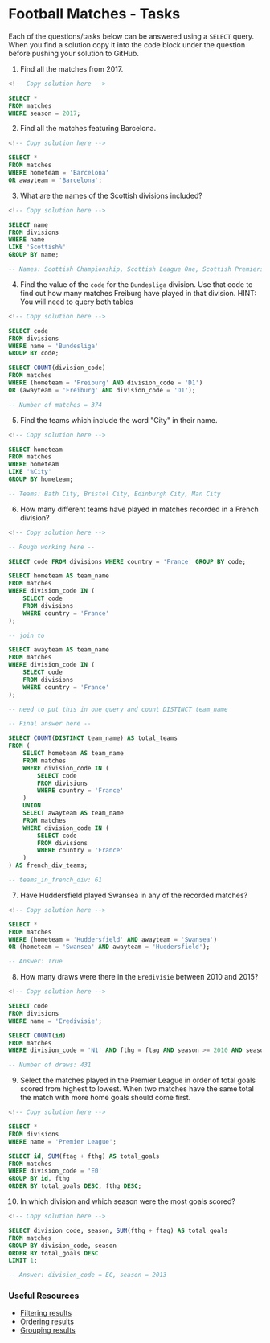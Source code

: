 # Football Matches - Tasks

Each of the questions/tasks below can be answered using a `SELECT` query. When you find a solution copy it into the code block under the question before pushing your solution to GitHub.

1) Find all the matches from 2017.

```sql
<!-- Copy solution here -->

SELECT * 
FROM matches 
WHERE season = 2017;

```

2) Find all the matches featuring Barcelona.

```sql
<!-- Copy solution here -->

SELECT * 
FROM matches 
WHERE hometeam = 'Barcelona' 
OR awayteam = 'Barcelona';

```

3) What are the names of the Scottish divisions included?

```sql
<!-- Copy solution here -->

SELECT name 
FROM divisions 
WHERE name 
LIKE 'Scottish%' 
GROUP BY name;

-- Names: Scottish Championship, Scottish League One, Scottish Premiership 

```

4) Find the value of the `code` for the `Bundesliga` division. Use that code to find out how many matches Freiburg have played in that division. HINT: You will need to query both tables

```sql
<!-- Copy solution here -->

SELECT code 
FROM divisions 
WHERE name = 'Bundesliga' 
GROUP BY code;

SELECT COUNT(division_code) 
FROM matches 
WHERE (hometeam = 'Freiburg' AND division_code = 'D1') 
OR (awayteam = 'Freiburg' AND division_code = 'D1');

-- Number of matches = 374

```

5) Find the teams which include the word "City" in their name. 

```sql
<!-- Copy solution here -->

SELECT hometeam 
FROM matches 
WHERE hometeam 
LIKE '%City' 
GROUP BY hometeam;

-- Teams: Bath City, Bristol City, Edinburgh City, Man City

```

6) How many different teams have played in matches recorded in a French division?

```sql
<!-- Copy solution here -->

-- Rough working here --

SELECT code FROM divisions WHERE country = 'France' GROUP BY code;

SELECT hometeam AS team_name
FROM matches
WHERE division_code IN (
    SELECT code
    FROM divisions
    WHERE country = 'France'
);

-- join to

SELECT awayteam AS team_name
FROM matches
WHERE division_code IN (
    SELECT code
    FROM divisions
    WHERE country = 'France'
);

-- need to put this in one query and count DISTINCT team_name

-- Final answer here --

SELECT COUNT(DISTINCT team_name) AS total_teams
FROM (
    SELECT hometeam AS team_name
    FROM matches
    WHERE division_code IN (
        SELECT code
        FROM divisions
        WHERE country = 'France'
    )
    UNION
    SELECT awayteam AS team_name
    FROM matches
    WHERE division_code IN (
        SELECT code
        FROM divisions
        WHERE country = 'France'
    )
) AS french_div_teams;

-- teams_in_french_div: 61

```

7) Have Huddersfield played Swansea in any of the recorded matches?

```sql
<!-- Copy solution here -->

SELECT * 
FROM matches 
WHERE (hometeam = 'Huddersfield' AND awayteam = 'Swansea') 
OR (hometeam = 'Swansea' AND awayteam = 'Huddersfield');

-- Answer: True

```

8) How many draws were there in the `Eredivisie` between 2010 and 2015?

```sql
<!-- Copy solution here -->

SELECT code 
FROM divisions 
WHERE name = 'Eredivisie';

SELECT COUNT(id) 
FROM matches 
WHERE division_code = 'N1' AND fthg = ftag AND season >= 2010 AND season <= 2015;

-- Number of draws: 431

```

9) Select the matches played in the Premier League in order of total goals scored from highest to lowest. When two matches have the same total the match with more home goals should come first.

```sql
<!-- Copy solution here -->

SELECT * 
FROM divisions 
WHERE name = 'Premier League';

SELECT id, SUM(ftag + fthg) AS total_goals
FROM matches
WHERE division_code = 'E0'
GROUP BY id, fthg
ORDER BY total_goals DESC, fthg DESC;

```

10) In which division and which season were the most goals scored?

```sql
<!-- Copy solution here -->

SELECT division_code, season, SUM(fthg + ftag) AS total_goals
FROM matches
GROUP BY division_code, season
ORDER BY total_goals DESC
LIMIT 1;

-- Answer: division_code = EC, season = 2013


```

### Useful Resources

- [Filtering results](https://www.w3schools.com/sql/sql_where.asp)
- [Ordering results](https://www.w3schools.com/sql/sql_orderby.asp)
- [Grouping results](https://www.w3schools.com/sql/sql_groupby.asp)